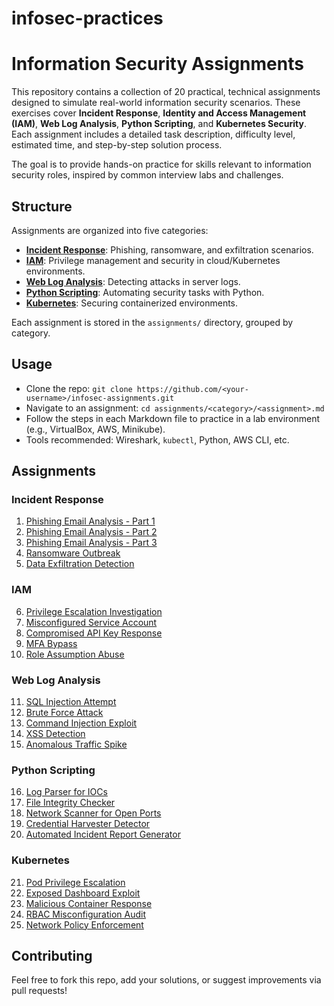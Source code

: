 # infosec-practices
# Information Security Assignments

This repository contains a collection of 20 practical, technical assignments designed to simulate real-world information security scenarios. These exercises cover **Incident Response**, **Identity and Access Management (IAM)**, **Web Log Analysis**, **Python Scripting**, and **Kubernetes Security**. Each assignment includes a detailed task description, difficulty level, estimated time, and step-by-step solution process.

The goal is to provide hands-on practice for skills relevant to information security roles, inspired by common interview labs and challenges.

## Structure
Assignments are organized into five categories:
- **[Incident Response](#incident-response)**: Phishing, ransomware, and exfiltration scenarios.
- **[IAM](#iam)**: Privilege management and security in cloud/Kubernetes environments.
- **[Web Log Analysis](#web-log-analysis)**: Detecting attacks in server logs.
- **[Python Scripting](#python-scripting)**: Automating security tasks with Python.
- **[Kubernetes](#kubernetes)**: Securing containerized environments.

Each assignment is stored in the `assignments/` directory, grouped by category.

## Usage
- Clone the repo: `git clone https://github.com/<your-username>/infosec-assignments.git`
- Navigate to an assignment: `cd assignments/<category>/<assignment>.md`
- Follow the steps in each Markdown file to practice in a lab environment (e.g., VirtualBox, AWS, Minikube).
- Tools recommended: Wireshark, `kubectl`, Python, AWS CLI, etc.

## Assignments

### Incident Response
1. [Phishing Email Analysis - Part 1](https://github.com/ties2/infosec-practices/blob/main/phishing-part1.md)
2. [Phishing Email Analysis - Part 2](https://github.com/ties2/infosec-practices/blob/main/phishing-part2.md)
3. [Phishing Email Analysis - Part 3](https://github.com/ties2/infosec-practices/blob/main/phishing-part3.md)
4. [Ransomware Outbreak](https://github.com/ties2/infosec-practices/blob/main/ransomware.md)
5. [Data Exfiltration Detection](https://github.com/ties2/infosec-practices/blob/main/ransomware.md)

### IAM
6. [Privilege Escalation Investigation](https://github.com/ties2/infosec-practices/blob/main/privilege-escalation.md)
7. [Misconfigured Service Account](https://github.com/ties2/infosec-practices/blob/main/service-account.md)
8. [Compromised API Key Response](https://github.com/ties2/infosec-practices/blob/main/api-key.md)
9. [MFA Bypass](https://github.com/ties2/infosec-practices/blob/main/mfa-bypass.md)
10. [Role Assumption Abuse](https://github.com/ties2/infosec-practices/blob/main/role-abuse.md)

### Web Log Analysis
11. [SQL Injection Attempt](https://github.com/ties2/infosec-practices/blob/main/sql-injection.md)
12. [Brute Force Attack](https://github.com/ties2/infosec-practices/blob/main/brute-force.md)
13. [Command Injection Exploit](https://github.com/ties2/infosec-practices/blob/main/command-injection.md)
14. [XSS Detection](https://github.com/ties2/infosec-practices/blob/main/xss-detection.md)
15. [Anomalous Traffic Spike](https://github.com/ties2/infosec-practices/blob/main/traffic-spike.md)

### Python Scripting
16. [Log Parser for IOCs](https://github.com/ties2/infosec-practices/blob/main/log-parser.md)
17. [File Integrity Checker](https://github.com/ties2/infosec-practices/blob/main/file-integrity.md)
18. [Network Scanner for Open Ports](https://github.com/ties2/infosec-practices/blob/main/network-scanner.md)
19. [Credential Harvester Detector](https://github.com/ties2/infosec-practices/blob/main/cred-harvester.md)
20. [Automated Incident Report Generator](https://github.com/ties2/infosec-practices/blob/main/incident-report.md)

### Kubernetes
21. [Pod Privilege Escalation](https://github.com/ties2/infosec-practices/blob/main/pod-escalation.md)
22. [Exposed Dashboard Exploit](https://github.com/ties2/infosec-practices/blob/main/kuber-dashboard-exploit)
23. [Malicious Container Response](https://github.com/ties2/infosec-practices/blob/main/malicious-container.md)
24. [RBAC Misconfiguration Audit](https://github.com/ties2/infosec-practices/blob/main/rbac-audit.md)
25. [Network Policy Enforcement](https://github.com/ties2/infosec-practices/blob/main/network-policy.md)

## Contributing
Feel free to fork this repo, add your solutions, or suggest improvements via pull requests!


